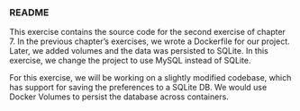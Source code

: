 ### README

This exercise contains the source code for the second exercise of chapter 7. In the previous chapter’s exercises, we wrote a Dockerfile for our project. Later, we added volumes and the data was persisted to SQLite. In this exercise, we change the project to use MySQL instead of SQLite.

For this exercise, we will be working on a slightly modified codebase, which has support for saving the preferences to a SQLite DB. We would use Docker Volumes to persist the database across containers.
